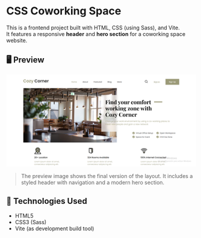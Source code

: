 # CSS Coworking Space

This is a frontend project built with HTML, CSS (using Sass), and Vite.  
It features a responsive **header** and **hero section** for a coworking space website.

## 🖥 Preview

![Project preview](./src/images/CoworkingSpace.png)

> The preview image shows the final version of the layout. It includes a styled header with navigation and a modern hero section.

## 🚀 Technologies Used

- HTML5
- CSS3 (Sass)
- Vite (as development build tool)
